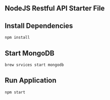## NodeJS Restful API Starter File

## Install Dependencies

```shell
npm install
```

## Start MongoDB

```shell
brew srvices start mongodb
```

## Run Application

```shell
npm start
```
